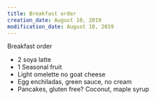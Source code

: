 ```yaml
---
title: Breakfast order
creation_date: August 10, 2019
modification_date: August 10, 2019
---
```



Breakfast order

* 2 soya latte
* 1 Seasonal fruit
* Light omelette no goat cheese 
* Egg enchiladas, green sauce, no cream
* Pancakes, gluten free? Coconut, maple syrup 

